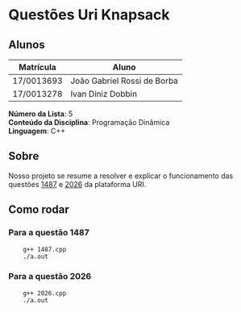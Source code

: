 # Questões Uri Knapsack
## Alunos
|Matrícula | Aluno |
| -- | -- |
| 17/0013693  |  João Gabriel Rossi de Borba |
| 17/0013278  |  Ivan Diniz Dobbin |

**Número da Lista**: 5<br>
**Conteúdo da Disciplina**: Programação Dinâmica<br>
**Linguagem**: C++<br>


## Sobre 
Nosso projeto se resume a resolver e explicar o funcionamento das questões [1487](https://www.urionlinejudge.com.br/judge/pt/problems/view/1487) e [2026](https://www.urionlinejudge.com.br/judge/pt/problems/view/2026) da plataforma URI.

## Como rodar

### Para a questão 1487
```
    g++ 1487.cpp
    ./a.out
```

### Para a questão 2026
```
    g++ 2026.cpp
    ./a.out
```
